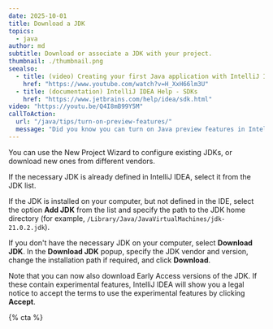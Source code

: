 ```yaml
---
date: 2025-10-01
title: Download a JDK
topics:
  - java
author: md
subtitle: Download or associate a JDK with your project.
thumbnail: ./thumbnail.png
seealso:
  - title: (video) Creating your first Java application with IntelliJ IDEA
    href: "https://www.youtube.com/watch?v=H_XxH66lm3U"
  - title: (documentation) IntelliJ IDEA Help - SDKs
    href: "https://www.jetbrains.com/help/idea/sdk.html"
video: "https://youtu.be/Q4I8mB99Y5M"
callToAction:
  url: "/java/tips/turn-on-preview-features/"
  message: "Did you know you can turn on Java preview features in IntelliJ IDEA?"
---
```


You can use the New Project Wizard to configure existing JDKs, or download new ones from different vendors.

If the necessary JDK is already defined in IntelliJ IDEA, select it from the JDK list.

If the JDK is installed on your computer, but not defined in the IDE, select the option **Add JDK** from the list and specify the path to the JDK home directory (for example, `/Library/Java/JavaVirtualMachines/jdk-21.0.2.jdk`).

If you don't have the necessary JDK on your computer, select **Download JDK**. In the **Download JDK** popup, specify the JDK vendor and version, change the installation path if required, and click **Download**.

Note that you can now also download Early Access versions of the JDK. If these contain experimental features, IntelliJ IDEA will show you a legal notice to accept the terms to use the experimental features by clicking **Accept**.

{% cta %}
